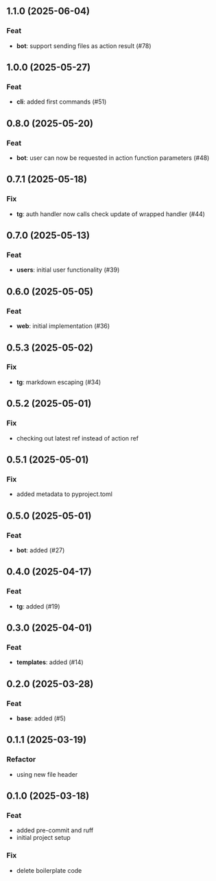 ## 1.1.0 (2025-06-04)

### Feat

- **bot**: support sending files as action result (#78)

## 1.0.0 (2025-05-27)

### Feat

- **cli**: added first commands (#51)

## 0.8.0 (2025-05-20)

### Feat

- **bot**: user can now be requested in action function parameters (#48)

## 0.7.1 (2025-05-18)

### Fix

- **tg**: auth handler now calls check update of wrapped handler (#44)

## 0.7.0 (2025-05-13)

### Feat

- **users**: initial user functionality (#39)

## 0.6.0 (2025-05-05)

### Feat

- **web**: initial implementation (#36)

## 0.5.3 (2025-05-02)

### Fix

- **tg**: markdown escaping (#34)

## 0.5.2 (2025-05-01)

### Fix

- checking out latest ref instead of action ref

## 0.5.1 (2025-05-01)

### Fix

- added metadata to pyproject.toml

## 0.5.0 (2025-05-01)

### Feat

- **bot**: added (#27)

## 0.4.0 (2025-04-17)

### Feat

- **tg**: added (#19)

## 0.3.0 (2025-04-01)

### Feat

- **templates**: added (#14)

## 0.2.0 (2025-03-28)

### Feat

- **base**: added (#5)

## 0.1.1 (2025-03-19)

### Refactor

- using new file header

## 0.1.0 (2025-03-18)

### Feat

- added pre-commit and ruff
- initial project setup

### Fix

- delete boilerplate code
